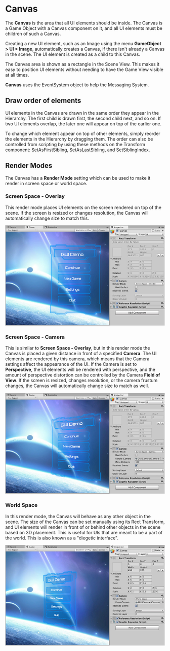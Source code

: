 # Canvas

The **Canvas** is the area that all UI elements should be inside. The Canvas is a Game Object with a Canvas component on it, and all UI elements must be children of such a Canvas.

Creating a new UI element, such as an Image using the menu **GameObject > UI > Image**, automatically creates a Canvas, if there isn't already a Canvas in the scene. The UI element is created as a child to this Canvas.

The Canvas area is shown as a rectangle in the Scene View. This makes it easy to position UI elements without needing to have the Game View visible at all times.

**Canvas** uses the EventSystem object to help the Messaging System.

## Draw order of elements

UI elements in the Canvas are drawn in the same order they appear in the Hierarchy. The first child is drawn first, the second child next, and so on. If two UI elements overlap, the later one will appear on top of the earlier one.

To change which element appear on top of other elements, simply reorder the elements in the Hierarchy by dragging them. The order can also be controlled from scripting by using these methods on the Transform component: SetAsFirstSibling, SetAsLastSibling, and SetSiblingIndex.

## Render Modes

The Canvas has a **Render Mode** setting which can be used to make it render in screen space or world space.

### Screen Space - Overlay
This render mode places UI elements on the screen rendered on top of the scene. If the screen is resized or changes resolution, the Canvas will automatically change size to match this.

![UI in screen space overlay canvas](images/GUI_Canvas_Screenspace_Overlay.png)

### Screen Space - Camera
This is similar to **Screen Space - Overlay**, but in this render mode the Canvas is placed a given distance in front of a specified **Camera**. The UI elements are rendered by this camera, which means that the Camera settings affect the appearance of the UI. If the Camera is set to **Perspective**, the UI elements will be rendered with perspective, and the amount of perspective distortion can be controlled by the Camera **Field of View**. If the screen is resized, changes resolution, or the camera frustum changes, the Canvas will automatically change size to match as well.

![UI in screen space camera canvas](images/GUI_Canvas_Screenspace_Camera.png)

### World Space
In this render mode, the Canvas will behave as any other object in the scene. The size of the Canvas can be set manually using its Rect Transform, and UI elements will render in front of or behind other objects in the scene based on 3D placement. This is useful for UIs that are meant to be a part of the world. This is also known as a "diegetic interface".

![UI in world space canvas](images/GUI_Canvas_Worldspace.png)
